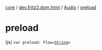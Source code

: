 [core](../../index.md) / [dev.fritz2.dom.html](../index.md) / [Audio](index.md) / [preload](./preload.md)

# preload

(js) `var preload: Flow<`[`String`](https://kotlinlang.org/api/latest/jvm/stdlib/kotlin/-string/index.html)`>`